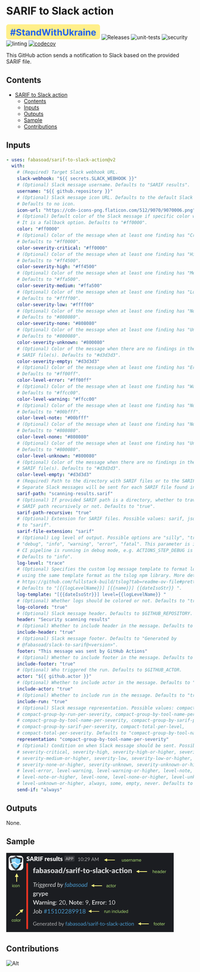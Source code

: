 # SARIF to Slack action

[![Stand With Ukraine](https://raw.githubusercontent.com/vshymanskyy/StandWithUkraine/main/badges/StandWithUkraine.svg)](https://stand-with-ukraine.pp.ua)
![Releases](https://img.shields.io/github/v/release/fabasoad/sarif-to-slack-action?include_prereleases)
![unit-tests](https://github.com/fabasoad/sarif-to-slack-action/actions/workflows/unit-tests.yml/badge.svg)
![security](https://github.com/fabasoad/sarif-to-slack-action/actions/workflows/security.yml/badge.svg)
![linting](https://github.com/fabasoad/sarif-to-slack-action/actions/workflows/linting.yml/badge.svg)
[![codecov](https://codecov.io/gh/fabasoad/sarif-to-slack-action/branch/main/graph/badge.svg?token=908QOYME6H)](https://codecov.io/gh/fabasoad/sarif-to-slack-action)

This GitHub action sends a notification to Slack based on the provided SARIF file.

## Contents

<!-- TOC -->
* [SARIF to Slack action](#sarif-to-slack-action)
  * [Contents](#contents)
  * [Inputs](#inputs)
  * [Outputs](#outputs)
  * [Sample](#sample)
  * [Contributions](#contributions)
<!-- TOC -->

## Inputs

```yaml
- uses: fabasoad/sarif-to-slack-action@v2
  with:
    # (Required) Target Slack webhook URL.
    slack-webhook: "${{ secrets.SLACK_WEBHOOK }}"
    # (Optional) Slack message username. Defaults to "SARIF results".
    username: "${{ github.repository }}"
    # (Optional) Slack message icon URL. Defaults to the default Slack icon.
    # Defaults to no icon.
    icon-url: "https://cdn-icons-png.flaticon.com/512/9070/9070006.png"
    # (Optional) Default color of the Slack message if specific color was not found.
    # It is a fallback option. Defaults to "#ff0000".
    color: "#ff0000"
    # (Optional) Color of the message when at least one finding has "Critical" severity.
    # Defaults to "#ff0000".
    color-severity-critical: "#ff0000"
    # (Optional) Color of the message when at least one finding has "High" severity.
    # Defaults to "#ff4500".
    color-severity-high: "#ff4500"
    # (Optional) Color of the message when at least one finding has "Medium" severity.
    # Defaults to "#ffa500".
    color-severity-medium: "#ffa500"
    # (Optional) Color of the message when at least one finding has "Low" severity.
    # Defaults to "#ffff00".
    color-severity-low: "#ffff00"
    # (Optional) Color of the message when at least one finding has "None" severity.
    # Defaults to "#808080".
    color-severity-none: "#808080"
    # (Optional) Color of the message when at least one finding has "Unknown" severity.
    # Defaults to "#800080".
    color-severity-unknown: "#800080"
    # (Optional) Color of the message when there are no findings in the provided
    # SARIF file(s). Defaults to "#d3d3d3".
    color-severity-empty: "#d3d3d3"
    # (Optional) Color of the message when at least one finding has "Error" level.
    # Defaults to "#ff00ff".
    color-level-error: "#ff00ff"
    # (Optional) Color of the message when at least one finding has "Warning" level.
    # Defaults to "#ffcc00".
    color-level-warning: "#ffcc00"
    # (Optional) Color of the message when at least one finding has "Note" level.
    # Defaults to "#00bfff".
    color-level-note: "#00bfff"
    # (Optional) Color of the message when at least one finding has "None" level.
    # Defaults to "#808080".
    color-level-none: "#808080"
    # (Optional) Color of the message when at least one finding has "Unknown" level.
    # Defaults to "#800080".
    color-level-unknown: "#800080"
    # (Optional) Color of the message when there are no findings in the provided
    # SARIF file(s). Defaults to "#d3d3d3".
    color-level-empty: "#d3d3d3"
    # (Required) Path to the directory with SARIF files or to the SARIF file itself.
    # Separate Slack messages will be sent for each SARIF file found in the directory.
    sarif-path: "scanning-results.sarif"
    # (Optional) If provided SARIF path is a directory, whether to traverse provided
    # SARIF path recursively or not. Defaults to "true".
    sarif-path-recursive: "true"
    # (Optional) Extension for SARIF files. Possible values: sarif, json. Defaults
    # to "sarif".
    sarif-file-extension: "sarif"
    # (Optional) Log level of output. Possible options are "silly", "trace",
    # "debug", "info", "warning", "error", "fatal". This parameter is ignored if
    # CI pipeline is running in debug mode, e.g. ACTIONS_STEP_DEBUG is set to "true".
    # Defaults to "info".
    log-level: "trace"
    # (Optional) Specifies the custom log message template to format log outputs,
    # using the same template format as the tslog npm library. More details here:
    # https://github.com/fullstack-build/tslog?tab=readme-ov-file#pretty-templates-and-styles-color-settings
    # Defaults to "[{{logLevelName}}] [{{name}}] {{dateIsoStr}} ".
    log-template: "[{{dateIsoStr}}] level={{logLevelName}} "
    # (Optional) Whether logs should be colored or not. Defaults to "true".
    log-colored: "true"
    # (Optional) Slack message header. Defaults to $GITHUB_REPOSITORY.
    header: "Security scanning results"
    # (Optional) Whether to include header in the message. Defaults to "true".
    include-header: "true"
    # (Optional) Slack message footer. Defaults to "Generated by
    # @fabasoad/slack-to-sarif@<version>".
    footer: "This message was sent by GitHub Actions"
    # (Optional) Whether to include footer in the message. Defaults to "true".
    include-footer: "true"
    # (Optional) Who triggered the run. Defaults to $GITHUB_ACTOR.
    actor: "${{ github.actor }}"
    # (Optional) Whether to include actor in the message. Defaults to "true".
    include-actor: "true"
    # (Optional) Whether to include run in the message. Defaults to "true".
    include-run: "true"
    # (Optional) Slack message representation. Possible values: compact-group-by-run-per-level,
    # compact-group-by-run-per-severity, compact-group-by-tool-name-per-level,
    # compact-group-by-tool-name-per-severity, compact-group-by-sarif-per-level,
    # compact-group-by-sarif-per-severity, compact-total-per-level,
    # compact-total-per-severity. Defaults to "compact-group-by-tool-name-per-severity".
    representation: "compact-group-by-tool-name-per-severity"
    # (Optional) Condition on when Slack message should be sent. Possible values:
    # severity-critical, severity-high, severity-high-or-higher, severity-medium,
    # severity-medium-or-higher, severity-low, severity-low-or-higher, severity-none,
    # severity-none-or-higher, severity-unknown, severity-unknown-or-higher,
    # level-error, level-warning, level-warning-or-higher, level-note,
    # level-note-or-higher, level-none, level-none-or-higher, level-unknown,
    # level-unknown-or-higher, always, some, empty, never. Defaults to "always".
    send-if: "always"
```

## Outputs

None.

## Sample

<img alt="Sample" src="sample.png" width="450"/>

## Contributions

![Alt](https://repobeats.axiom.co/api/embed/106ae477572cf133c41ff42d3db94da42772e571.svg "Repobeats analytics image")
